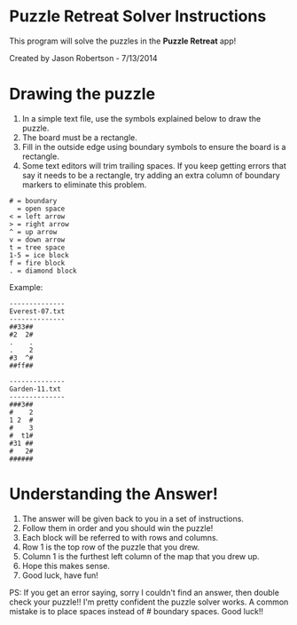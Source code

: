 # Puzzle Retreat Solver Instructions

This program will solve the puzzles in the **Puzzle Retreat** app!

Created by Jason Robertson - 7/13/2014

# Drawing the puzzle
1. In a simple text file, use the symbols explained below to draw the puzzle.
2. The board must be a rectangle.
3. Fill in the outside edge using boundary symbols to ensure the board is a rectangle.
4. Some text editors will trim trailing spaces. If you keep getting errors that say it needs to be a rectangle,
   try adding an extra column of boundary markers to eliminate this problem.

```
# = boundary
  = open space
< = left arrow
> = right arrow
^ = up arrow
v = down arrow
t = tree space
1-5 = ice block
f = fire block
. = diamond block
```

Example:

```
--------------
Everest-07.txt
--------------
##33##
#2  2#
.    .
.    2
#3  ^#
##ff##
```

```
--------------
Garden-11.txt
--------------
###3##
#    2
1 2  #
#    3
#  t1#
#31 ##
#   2#
######
```

# Understanding the Answer!
1. The answer will be given back to you in a set of instructions.
2. Follow them in order and you should win the puzzle!
3. Each block will be referred to with rows and columns.
4. Row 1 is the top row of the puzzle that you drew.
5. Column 1 is the furthest left column of the map that you drew up.
6. Hope this makes sense.
7. Good luck, have fun!

PS: If you get an error saying, sorry I couldn't find an answer, then double
check your puzzle!! I'm pretty confident the puzzle solver works. A common
mistake is to place spaces instead of # boundary spaces. Good luck!!
